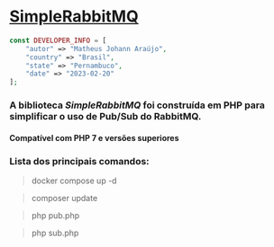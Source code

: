 # [SimpleRabbitMQ](https://github.com/matheusjohannaraujo/SimpleRabbitMQ)

```php
const DEVELOPER_INFO = [
    "autor" => "Matheus Johann Araújo",
    "country" => "Brasil",
    "state" => "Pernambuco",
    "date" => "2023-02-20"
];
```

### A biblioteca <i>SimpleRabbitMQ</i> foi construída em PHP para simplificar o uso de Pub/Sub do RabbitMQ.

#### Compatível com PHP 7 e versões superiores

### Lista dos principais comandos:

> docker compose up -d

> composer update

> php pub.php

> php sub.php
